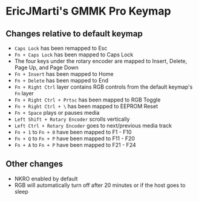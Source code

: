 # EricJMarti's GMMK Pro Keymap

## Changes relative to default keymap

- `Caps Lock` has been remapped to Esc
- `Fn + Caps Lock` has been mapped to Caps Lock
- The four keys under the rotary encoder are mapped to Insert, Delete, Page Up, and Page Down
- `Fn + Insert` has been mapped to Home
- `Fn + Delete` has been mapped to End
- `Fn + Right Ctrl` layer contains RGB controls from the default keymap's `Fn` layer
- `Fn + Right Ctrl + Prtsc` has been mapped to RGB Toggle
- `Fn + Right Ctrl + \` has been mapped to EEPROM Reset
- `Fn + Space` plays or pauses media
- `Left Shift + Rotary Encoder` scrolls vertically
- `Left Ctrl + Rotary Encoder` goes to next/previous media track
- `Fn + 1` to `Fn + 0` have been mapped to F1 - F10
- `Fn + Q` to `Fn + P` have been mapped to F11 - F20
- `Fn + A` to `Fn + P` have been mapped to F21 - F24

## Other changes

- NKRO enabled by default
- RGB will automatically turn off after 20 minutes or if the host goes to sleep
